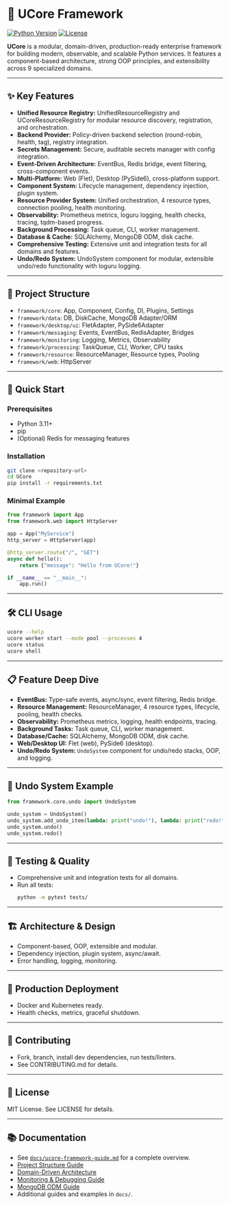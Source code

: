 # 🚀 UCore Framework

[![Python Version](https://img.shields.io/badge/python-3.11+-blue.svg)](https://www.python.org)
[![License](https://img.shields.io/badge/license-MIT-green.svg)](https://opensource.org/licenses/MIT)

**UCore** is a modular, domain-driven, production-ready enterprise framework for building modern, observable, and scalable Python services. It features a component-based architecture, strong OOP principles, and extensibility across 9 specialized domains.

---

## ✨ Key Features

- **Unified Resource Registry:** UnifiedResourceRegistry and UCoreResourceRegistry for modular resource discovery, registration, and orchestration.
- **Backend Provider:** Policy-driven backend selection (round-robin, health, tag), registry integration.
- **Secrets Management:** Secure, auditable secrets manager with config integration.
- **Event-Driven Architecture:** EventBus, Redis bridge, event filtering, cross-component events.
- **Multi-Platform:** Web (Flet), Desktop (PySide6), cross-platform support.
- **Component System:** Lifecycle management, dependency injection, plugin system.
- **Resource Provider System:** Unified orchestration, 4 resource types, connection pooling, health monitoring.
- **Observability:** Prometheus metrics, loguru logging, health checks, tracing, tqdm-based progress.
- **Background Processing:** Task queue, CLI, worker management.
- **Database & Cache:** SQLAlchemy, MongoDB ODM, disk cache.
- **Comprehensive Testing:** Extensive unit and integration tests for all domains and features.
- **Undo/Redo System:** UndoSystem component for modular, extensible undo/redo functionality with loguru logging.

---

## 📁 Project Structure

- `framework/core`: App, Component, Config, DI, Plugins, Settings
- `framework/data`: DB, DiskCache, MongoDB Adapter/ORM
- `framework/desktop/ui`: FletAdapter, PySide6Adapter
- `framework/messaging`: Events, EventBus, RedisAdapter, Bridges
- `framework/monitoring`: Logging, Metrics, Observability
- `framework/processing`: TaskQueue, CLI, Worker, CPU tasks
- `framework/resource`: ResourceManager, Resource types, Pooling
- `framework/web`: HttpServer

---

## 🚀 Quick Start

### Prerequisites

- Python 3.11+
- pip
- (Optional) Redis for messaging features

### Installation

```bash
git clone <repository-url>
cd UCore
pip install -r requirements.txt
```

### Minimal Example

```python
from framework import App
from framework.web import HttpServer

app = App("MyService")
http_server = HttpServer(app)

@http_server.route("/", "GET")
async def hello():
    return {"message": "Hello from UCore!"}

if __name__ == "__main__":
    app.run()
```

---

## 🛠️ CLI Usage

```bash
ucore --help
ucore worker start --mode pool --processes 4
ucore status
ucore shell
```

---

## 📋 Feature Deep Dive

- **EventBus:** Type-safe events, async/sync, event filtering, Redis bridge.
- **Resource Management:** ResourceManager, 4 resource types, lifecycle, pooling, health checks.
- **Observability:** Prometheus metrics, logging, health endpoints, tracing.
- **Background Tasks:** Task queue, CLI, worker management.
- **Database/Cache:** SQLAlchemy, MongoDB ODM, disk cache.
- **Web/Desktop UI:** Flet (web), PySide6 (desktop).
- **Undo/Redo System:** `UndoSystem` component for undo/redo stacks, OOP, and logging.

---

## 📝 Undo System Example

```python
from framework.core.undo import UndoSystem

undo_system = UndoSystem()
undo_system.add_undo_item(lambda: print("undo!"), lambda: print("redo!"), description="Sample action")
undo_system.undo()
undo_system.redo()
```

---

## 🧪 Testing & Quality

- Comprehensive unit and integration tests for all domains.
- Run all tests:
  ```bash
  python -m pytest tests/
  ```

---

## 🏗️ Architecture & Design

- Component-based, OOP, extensible and modular.
- Dependency injection, plugin system, async/await.
- Error handling, logging, monitoring.

---

## 🚀 Production Deployment

- Docker and Kubernetes ready.
- Health checks, metrics, graceful shutdown.

---

## 🤝 Contributing

- Fork, branch, install dev dependencies, run tests/linters.
- See CONTRIBUTING.md for details.

---

## 📜 License

MIT License. See LICENSE for details.

---

## 📚 Documentation

- See [`docs/ucore-framework-guide.md`](docs/ucore-framework-guide.md) for a complete overview.
- [Project Structure Guide](docs/project-structure-guide.md)
- [Domain-Driven Architecture](docs/domain-driven-architecture.md)
- [Monitoring & Debugging Guide](docs/monitoring-debugging-guide.md)
- [MongoDB ODM Guide](docs/data/mongodb-odm-guide.md)
- Additional guides and examples in `docs/`.
